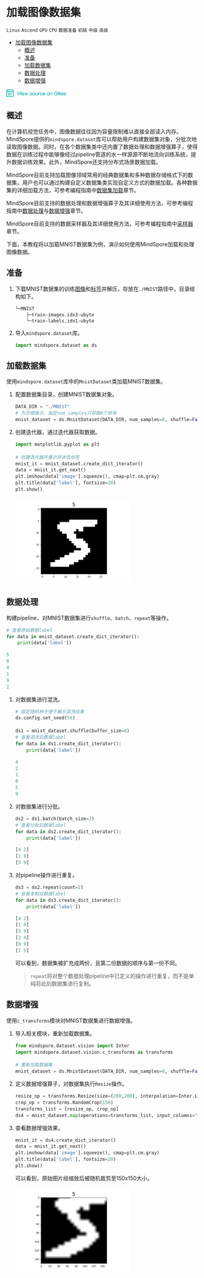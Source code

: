 # 加载图像数据集

`Linux` `Ascend` `GPU` `CPU` `数据准备` `初级` `中级` `高级`

<!-- TOC -->

- [加载图像数据集](#加载图像数据集)
    - [概述](#概述)
    - [准备](#准备)
    - [加载数据集](#加载数据集)
    - [数据处理](#数据处理)
    - [数据增强](#数据增强)

<!-- /TOC -->

<a href="https://gitee.com/mindspore/docs/blob/master/tutorials/source_zh_cn/use/image_loading.md" target="_blank"><img src="../_static/logo_source.png"></a>

## 概述

在计算机视觉任务中，图像数据往往因为容量限制难以直接全部读入内存。MindSpore提供的`mindspore.dataset`库可以帮助用户构建数据集对象，分批次地读取图像数据。同时，在各个数据集类中还内置了数据处理和数据增强算子，使得数据在训练过程中能够像经过pipeline管道的水一样源源不断地流向训练系统，提升数据训练效果。此外，MindSpore还支持分布式场景数据加载。

MindSpore目前支持加载图像领域常用的经典数据集和多种数据存储格式下的数据集，用户也可以通过构建自定义数据集类实现自定义方式的数据加载。各种数据集的详细加载方法，可参考编程指南中[数据集加载](https://www.mindspore.cn/api/zh-CN/master/programming_guide/dataset_loading.html)章节。

MindSpore目前支持的数据处理和数据增强算子及其详细使用方法，可参考编程指南中[数据处理](https://www.mindspore.cn/api/zh-CN/master/programming_guide/pipeline.html)与[数据增强](https://www.mindspore.cn/api/zh-CN/master/programming_guide/augmentation.html)章节。

MindSpore目前支持的数据采样器及其详细使用方法，可参考编程指南中[采样器](https://www.mindspore.cn/api/zh-CN/master/programming_guide/sampler.html)章节。

下面，本教程将以加载MNIST数据集为例，演示如何使用MindSpore加载和处理图像数据。

## 准备

1. 下载MNIST数据集的训练[图像](http://yann.lecun.com/exdb/mnist/train-images-idx3-ubyte.gz)和[标签](http://yann.lecun.com/exdb/mnist/train-labels-idx1-ubyte.gz)并解压，存放在`./MNIST`路径中，目录结构如下。

    ```
    └─MNIST
        ├─train-images.idx3-ubyte
        └─train-labels.idx1-ubyte
    ```

2. 导入`mindspore.dataset`库。

    ```python
    import mindspore.dataset as ds
    ```

## 加载数据集

使用`mindspore.dataset`库中的`MnistDataset`类加载MNIST数据集。

1. 配置数据集目录，创建MNIST数据集对象。

    ```python
    DATA_DIR = "./MNIST"
    # 为方便展示，指定num_samples只获取6个样本
    mnist_dataset = ds.MnistDataset(DATA_DIR, num_samples=6, shuffle=False)
    ```

2. 创建迭代器，通过迭代器获取数据。

    ```python
    import matplotlib.pyplot as plt

    # 创建迭代器并展示样本及标签
    mnist_it = mnist_dataset.create_dict_iterator()
    data = mnist_it.get_next()
    plt.imshow(data['image'].squeeze(), cmap=plt.cm.gray)
    plt.title(data['label'], fontsize=20)
    plt.show()
    ```

    ![mnist_5](./images/mnist_5.png)

## 数据处理

构建pipeline，对MNIST数据集进行`shuffle`、`batch`、`repeat`等操作。

```python
# 查看原始数据label
for data in mnist_dataset.create_dict_iterator():
    print(data['label'])
```

```python
5
0
4
1
9
2
```

1.  对数据集进行混洗。

    ```python
    # 固定随机种子便于展示混洗结果
    ds.config.set_seed(58)

    ds1 = mnist_dataset.shuffle(buffer_size=6)
    # 查看混洗后数据label
    for data in ds1.create_dict_iterator():
        print(data['label'])
    ```

    ```python
    4
    2
    1
    0
    5
    9
    ```

2.  对数据集进行分批。

    ```python
    ds2 = ds1.batch(batch_size=2)
    # 查看分批后数据label
    for data in ds2.create_dict_iterator():
        print(data['label'])
    ```

    ```python
    [4 2]
    [1 0]
    [5 9]
    ```

3.  对pipeline操作进行重复。

    ```python
    ds3 = ds2.repeat(count=2)
    # 查看复制后数据label
    for data in ds3.create_dict_iterator():
        print(data['label'])
    ```

    ```python
    [4 2]
    [1 0]
    [5 9]
    [2 4]
    [0 9]
    [1 5]
    ```

    可以看到，数据集被扩充成两份，且第二份数据的顺序与第一份不同。

    > `repeat`将对整个数据处理pipeline中已定义的操作进行重复，而不是单纯将此刻数据集进行复制。

## 数据增强

使用`c_transforms`模块对MNIST数据集进行数据增强。

1. 导入相关模块，重新加载数据集。

    ```python
    from mindspore.dataset.vision import Inter
    import mindspore.dataset.vision.c_transforms as transforms

    # 重新加载数据集
    mnist_dataset = ds.MnistDataset(DATA_DIR, num_samples=6, shuffle=False)
    ```

2. 定义数据增强算子，对数据集执行`Resize`操作。

    ```python
    resize_op = transforms.Resize(size=(200,200), interpolation=Inter.LINEAR)
    crop_op = transforms.RandomCrop(150)
    transforms_list = [resize_op, crop_op]
    ds4 = mnist_dataset.map(operations=transforms_list, input_columns="image")
    ```

3. 查看数据增强效果。

    ```python
    mnist_it = ds4.create_dict_iterator()
    data = mnist_it.get_next()
    plt.imshow(data['image'].squeeze(), cmap=plt.cm.gray)
    plt.title(data['label'], fontsize=20)
    plt.show()
    ```

    可以看到，原始图片经缩放后被随机裁剪至150x150大小。

    ![mnist_5_resize_crop](./images/mnist_5_resize_crop.png)
